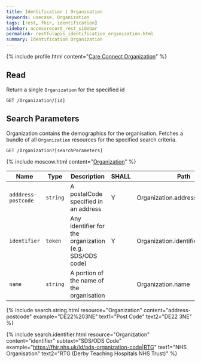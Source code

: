 ```yaml
---
title: Identification | Organisation
keywords: usecase, Organization
tags: [rest, fhir, identification]
sidebar: accessrecord_rest_sidebar
permalink: restfulapis_identification_organisation.html
summary: Identification Organization
---
```


{% include profile.html content="[Care Connect Organization](http://www.interopen.org/candidate-profiles/care-connect/CareConnect-Organization-1.html)" %}

## Read ##

Return a single `Organization` for the specified id

```http
GET /Organization/[id]
```

## Search Parameters ##

Organization contains the demographics for the organisation. Fetches a bundle of all `Organization` resources for the specified search criteria.

```http
GET /Organization?[searchParameters]
```

{% include moscow.html content="[Organization](https://www.hl7.org/fhir/DSTU2/organization.html#search)" %}

| Name | Type | Description | SHALL | Path |
|------|------|-------------|-------|------|
| `adddress-postcode` | `string` | A postalCode specified in an address | Y | Organization.address.postalCode |
| `identifier` | `token` | 	Any identifier for the organization (e.g. SDS/ODS code) | Y | Organization.identifier |
| `name` | `string` | A portion of the name of the organisation | | Organization.name |

{% include search.string.html resource="Organization" content="address-postcode"  example="DE22%203NE" text1="Post Code" text2="DE22 3NE" %}

{% include search.identifier.html resource="Organization" content="identifier" subtext="SDS/ODS Code" example="https://fhir.nhs.uk/Id/ods-organization-code|RTG" text1="NHS Organisation" text2="RTG (Derby Teaching Hospitals NHS Trust)" %}
